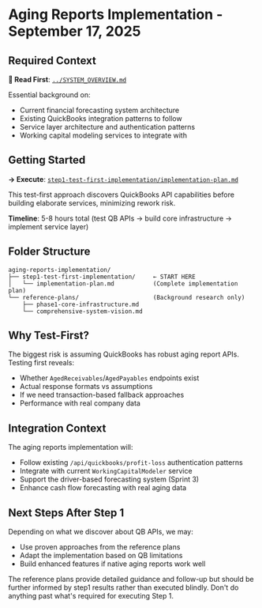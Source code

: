 # Aging Reports Implementation - September 17, 2025

## Required Context

**📖 Read First**: [`../SYSTEM_OVERVIEW.md`](../SYSTEM_OVERVIEW.md)

Essential background on:

- Current financial forecasting system architecture
- Existing QuickBooks integration patterns to follow
- Service layer architecture and authentication patterns
- Working capital modeling services to integrate with

## Getting Started

**→ Execute**: [`step1-test-first-implementation/implementation-plan.md`](step1-test-first-implementation/implementation-plan.md)

This test-first approach discovers QuickBooks API capabilities before building elaborate services, minimizing rework risk.

**Timeline**: 5-8 hours total (test QB APIs → build core infrastructure → implement service layer)

## Folder Structure

```
aging-reports-implementation/
├── step1-test-first-implementation/     ← START HERE
│   └── implementation-plan.md           (Complete implementation plan)
└── reference-plans/                     (Background research only)
    ├── phase1-core-infrastructure.md
    └── comprehensive-system-vision.md
```

## Why Test-First?

The biggest risk is assuming QuickBooks has robust aging report APIs. Testing first reveals:

- Whether `AgedReceivables`/`AgedPayables` endpoints exist
- Actual response formats vs assumptions
- If we need transaction-based fallback approaches
- Performance with real company data

## Integration Context

The aging reports implementation will:

- Follow existing `/api/quickbooks/profit-loss` authentication patterns
- Integrate with current `WorkingCapitalModeler` service
- Support the driver-based forecasting system (Sprint 3)
- Enhance cash flow forecasting with real aging data

## Next Steps After Step 1

Depending on what we discover about QB APIs, we may:

- Use proven approaches from the reference plans
- Adapt the implementation based on QB limitations
- Build enhanced features if native aging reports work well

The reference plans provide detailed guidance and follow-up but should be further informed by step1 results rather than executed blindly. Don't do anything past what's required for executing Step 1.
